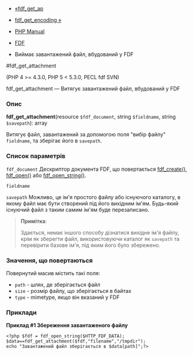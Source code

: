 - [«fdf_get_ap](function.fdf-get-ap.md)
- [fdf_get_encoding »](function.fdf-get-encoding.md)

- [PHP Manual](index.md)
- [FDF](ref.fdf.md)
- Виймає завантажений файл, вбудований у FDF

#fdf_get_attachment

(PHP 4 \>= 4.3.0, PHP 5 \< 5.3.0, PECL fdf SVN)

fdf_get_attachment — Витягує завантажений файл, вбудований у FDF

### Опис

**fdf_get_attachment**(resource `$fdf_document`, string `$fieldname`,
string `$savepath`): array

Витягує файл, завантажений за допомогою поля "вибір файлу" `fieldname`, та
зберігає його в `savepath`.

### Список параметрів

`fdf_document`
Дескриптор документа FDF, що повертається
[fdf_create()](function.fdf-create.md),
[fdf_open()](function.fdf-open.md) або
[fdf_open_string()](function.fdf-open-string.md).

`fieldname`

`savepath`
Можливо, це ім'я простого файлу або існуючого каталогу, в якому
файл має бути створений під його вихідним ім'ям. Будь-який існуючий файл
з таким самим ім'ям буде перезаписано.

> **Примітка**:
>
> Здається, немає іншого способу дізнатися вихідне ім'я файлу, крім як
> зберегти файл, використовуючи каталог як `savepath` та перевірити базове
> ім'я, під яким його було збережено.

### Значення, що повертаються

Повернутий масив містить такі поля:

- `path` - шлях, де зберігається файл
- `size` - розмір файлу, що зберігається в байтах
- `type` - mimetype, якщо він вказаний у FDF

### Приклади

**Приклад #1 Збереження завантаженого файлу**

`<?php $fdf = fdf_open_string($HTTP_FDF_DATA); $data==fdf_get_attachment($fdf,"filename","/tmpdir"); echo "Завантажений файл зберігається в $data[path]";?> `
